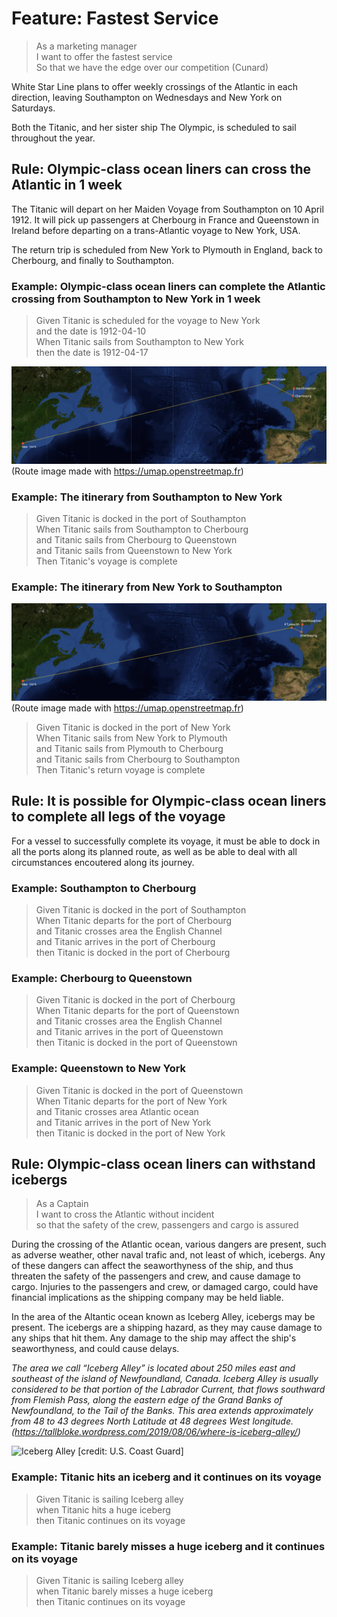 # Feature: Fastest Service

> As a marketing manager  
> I want to offer the fastest service  
> So that we have the edge over our competition (Cunard)

White Star Line plans to offer weekly crossings of the Atlantic in each
direction, leaving Southampton on Wednesdays and New York on Saturdays.

Both the Titanic, and her sister ship The Olympic, is scheduled to sail
throughout the year.

## Rule: Olympic-class ocean liners can cross the Atlantic in 1 week

The Titanic will depart on her Maiden Voyage from Southampton on 10 April 1912.
It will pick up passengers at Cherbourg in France and Queenstown in Ireland
before departing on a trans-Atlantic voyage to New York, USA.

The return trip is scheduled from New York to Plymouth in England, back to
Cherbourg, and finally to Southampton.

### Example: Olympic-class ocean liners can complete the Atlantic crossing from Southampton to New York in 1 week

> Given Titanic is scheduled for the voyage to New York  
> and the date is 1912-04-10  
> When Titanic sails from Southampton to New York  
> then the date is 1912-04-17

![Titanic Maiden Voyage Route](Titanic-route.png)
(Route image made with https://umap.openstreetmap.fr)

### Example: The itinerary from Southampton to New York

> Given Titanic is docked in the port of Southampton  
> When Titanic sails from Southampton to Cherbourg  
> and Titanic sails from Cherbourg to Queenstown  
> and Titanic sails from Queenstown to New York  
> Then Titanic's voyage is complete

### Example: The itinerary from New York to Southampton

![Titanic Return Voyage Route](Titanic-return.png)
(Route image made with https://umap.openstreetmap.fr)

> Given Titanic is docked in the port of New York  
> When Titanic sails from New York to Plymouth  
> and Titanic sails from Plymouth to Cherbourg  
> and Titanic sails from Cherbourg to Southampton  
> Then Titanic's return voyage is complete

## Rule: It is possible for Olympic-class ocean liners to complete all legs of the voyage

For a vessel to successfully complete its voyage, it must be able to dock in
all the ports along its planned route, as well as be able to deal with all
circumstances encoutered along its journey.

### Example: Southampton to Cherbourg

> Given Titanic is docked in the port of Southampton  
> When Titanic departs for the port of Cherbourg  
> and Titanic crosses area the English Channel  
> and Titanic arrives in the port of Cherbourg  
> then Titanic is docked in the port of Cherbourg

### Example: Cherbourg to Queenstown

> Given Titanic is docked in the port of Cherbourg  
> When Titanic departs for the port of Queenstown  
> and Titanic crosses area the English Channel  
> and Titanic arrives in the port of Queenstown  
> then Titanic is docked in the port of Queenstown

### Example: Queenstown to New York

> Given Titanic is docked in the port of Queenstown  
> When Titanic departs for the port of New York  
> and Titanic crosses area Atlantic ocean  
> and Titanic arrives in the port of New York  
> then Titanic is docked in the port of New York


## Rule: Olympic-class ocean liners can withstand icebergs

> As a Captain  
> I want to cross the Atlantic without incident  
> so that the safety of the crew, passengers and cargo is assured

During the crossing of the Atlantic ocean, various dangers are present, such as
adverse weather, other naval trafic and, not least of which, icebergs. Any of
these dangers can affect the seaworthyness of the ship, and thus threaten the
safety of the passengers and crew, and cause damage to cargo. Injuries to the
passengers and crew, or damaged cargo, could have financial implications as the
shipping company may be held liable.

In the area of the Altantic ocean known as Iceberg Alley, icebergs may be
present. The icebergs are a shipping hazard, as they may cause damage to any
ships that hit them. Any damage to the ship may affect the ship's
seaworthyness, and could cause delays.

<i>The area we call “Iceberg Alley” is located about 250 miles east and
southeast of the island of Newfoundland, Canada. Iceberg Alley is usually
considered to be that portion of the Labrador Current, that flows southward
from Flemish Pass, along the eastern edge of the Grand Banks of Newfoundland,
to the Tail of the Banks. This area extends approximately from 48 to 43 degrees
North Latitude at 48 degrees West longitude.  
(https://tallbloke.wordpress.com/2019/08/06/where-is-iceberg-alley/)</i>

![Iceberg Alley [credit: U.S. Coast Guard]](https://tallbloke.files.wordpress.com/2019/08/berg-alley.jpg)

### Example: Titanic hits an iceberg and it continues on its voyage

> Given Titanic is sailing Iceberg alley  
> when Titanic hits a huge iceberg  
> then Titanic continues on its voyage

### Example: Titanic barely misses a huge iceberg and it continues on its voyage

> Given Titanic is sailing Iceberg alley  
> when Titanic barely misses a huge iceberg  
> then Titanic continues on its voyage

<!-- trick for PDF page layout-->
<div style="page-break-after: always"></div>
